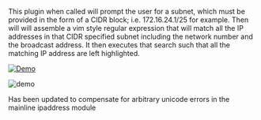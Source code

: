 
This plugin when called will prompt the user for a subnet, which must be
provided in the form of a CIDR block; i.e. 172.16.24.1/25 for example.  Then
will will assemble a vim style regular expression that will match all the IP
addresses in that CIDR specified subnet including the network number and the
broadcast address.  It then executes that search such that all the matching IP
address are left highlighted.

[![Demo](https://img.youtube.com/vi/UmgumJf45to/0.jpg)](https://www.youtube.com/watch?v=UmgumJf45to)

![demo](https://cloud.githubusercontent.com/assets/940589/19622892/dd0ab1fc-987a-11e6-8436-c0af02d94fcc.gif)

Has been updated to compensate for arbitrary unicode errors in the mainline ipaddress module

